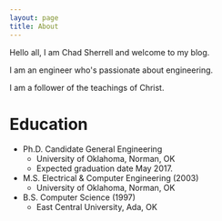 ```yaml
---
layout: page
title: About
---
```


Hello all, I am Chad Sherrell and welcome to my blog.

I am an engineer who's passionate about engineering.  

I am a follower of the teachings of Christ.

# Education
* Ph.D. Candidate General Engineering
  * University of Oklahoma, Norman, OK
  * Expected graduation date May 2017.
* M.S. Electrical & Computer Engineering (2003)
  * University of Oklahoma, Norman, OK
* B.S. Computer Science (1997)
  * East Central University, Ada, OK
